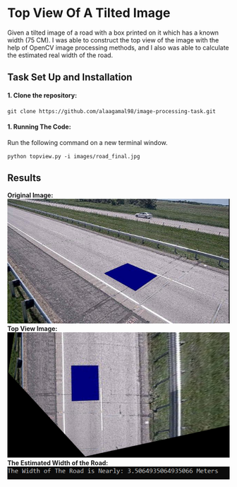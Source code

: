 # Top View Of A Tilted Image

Given a tilted image of a road with a box printed on it which has a known width (75 CM).
I was able to construct the top view of the image with the help of OpenCV image processing methods,
and I also was able to calculate the estimated real width of the road.

## Task Set Up and Installation

#### 1. Clone the repository: 

```
git clone https://github.com/alaagamal98/image-processing-task.git
```

#### 1. Running The Code:

Run the following command on a new terminal window.

```
python topview.py -i images/road_final.jpg
```

## Results

**Original Image:** ![original](images/road_final.jpg)
**Top View Image:** ![original](images/top_view.PNG)
**The Estimated Width of the Road:** ![original](images/road_width.PNG)
